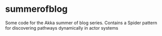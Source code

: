 summerofblog
============

Some code for the Akka summer of blog series.
Contains a Spider pattern for discovering pathways dynamically in actor systems
